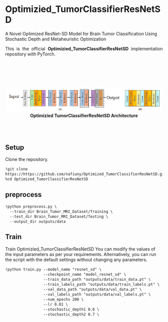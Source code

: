 # Optimizied_TumorClassifierResNetSD
A Novel Optimized ResNet-SD Model for Brain Tumor Classification Using Stochastic Depth and Metaheuristic Optimization


<p align="justify">
This is the official <strong>Optimizied_TumorClassifierResNetSD</strong> implementation repository with PyTorch.<br/><br/>

</p>
<p align="center">
<br><br><br><br>
<img src="imgs/Optimizied_TumorClassifierResNetSD.png" width="500">
<br>
<b>Optimizied TumorClassifierResNetSD Architecture</b>
<br><br><br><br>
</p>

## Setup

Clone the repository.

```
!git clone https://https://github.com/nafiuny/Optimized_TumorClassifierResNetSD.git
%cd Optimized_TumorClassifierResNetSD
```

## preprocess


```
!python preprocess.py \
  --train_dir Brain_Tumor_MRI_Dataset/Training \
  --test_dir Brain_Tumor_MRI_Dataset/Testing \
  --output_dir outputs/data
```


## Train

Train Optimizied_TumorClassifierResNetSD
You can modify the values of the input parameters as per your requirements. Alternatively, you can run the script with the default settings without changing any parameters.
```
!python train.py --model_name "resnet_sd" \
                 --checkpoint_name "model_resnet_sd" \
                 --train_data_path "outputs/data/train_data.pt" \
                 --train_labels_path "outputs/data/train_labels.pt" \
                 --val_data_path "outputs/data/val_data.pt" \
                 --val_labels_path "outputs/data/val_labels.pt" \
                 --num_epochs 200 \
                 --lr 0.01 \
                 --stochastic_depth1 0.6 \
                 --stochastic_depth2 0.7 \

```

